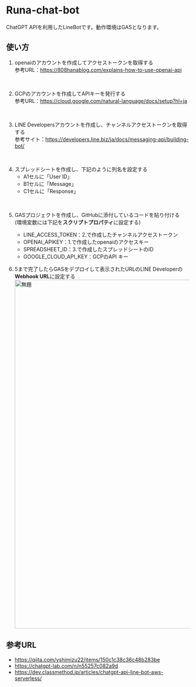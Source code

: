 # Runa-chat-bot
ChatGPT APIを利用したLineBotです。動作環境はGASとなります。


## 使い方

1. openaiのアカウントを作成してアクセストークンを取得する  
     参考URL：https://808hanablog.com/explains-how-to-use-openai-api

<br>

2. GCPのアカウントを作成してAPIキーを発行する  
     参考URL：https://cloud.google.com/natural-language/docs/setup?hl=ja

<br>

3. LINE Developersアカウントを作成し、チャンネルアクセストークンを取得する  
     参考サイト：https://developers.line.biz/ja/docs/messaging-api/building-bot/  

<br>

4. スプレッドシートを作成し、下記のように列名を設定する
    - A1セルに「User ID」
    - B1セルに「Message」
    - C1セルに「Response」  
<br>

5. GASプロジェクトを作成し、GitHubに添付しているコードを貼り付ける  
     (環境変数には下記を**スクリプトプロパティ**に設定する)
     - LINE_ACCESS_TOKEN：2.で作成したチャンネルアクセストークン
     - OPENAI_APIKEY：1.で作成したopenaiのアクセスキー
     - SPREADSHEET_ID：3.で作成したスプレッドシートのID
     - GOOGLE_CLOUD_API_KEY：GCPのAPI キー

6. 5まで完了したらGASをデプロイして表示されたURLのLINE Developerの**Webhook URL**に設定する  
   <img width="954" alt="無題" src="https://user-images.githubusercontent.com/58076642/227694797-0c005e77-19a6-4a01-931c-5ed64bbc9d64.png">


## 参考URL
- https://qiita.com/yshimizu22/items/150c1c38c36c48b283be
- https://chatgpt-lab.com/n/n55257c082a9d
- https://dev.classmethod.jp/articles/chatgpt-api-line-bot-aws-serverless/
